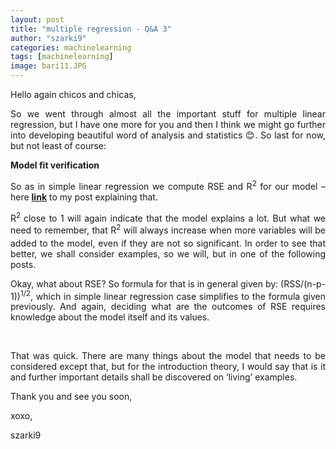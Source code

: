 ```yaml
---
layout: post
title: "multiple regression - Q&A 3"
author: "szarki9"
categories: machinelearning
tags: [machinelearning]
image: bari11.JPG
---
```

<p>Hello again chicos and chicas,</p><p align="justify">So we went through almost all the
important stuff for multiple linear regression, but I have one more for you and
then I think we might go further into developing beautiful word of analysis and
statistics 😊. So last for now, but not least of course:</p><p align="justify"><b>Model fit verification</b></p><p align="justify">So as in simple linear regression
we compute RSE and R<sup>2</sup> for our model – here <b><a href="https://szarki9.tumblr.com/post/189023033128/how-to-measure-the-quality-of-our-model">link</a></b>
to my post explaining that.</p><p align="justify">R<sup>2 </sup>close to 1 will again
indicate that the model explains a lot. But what we need to remember, that R<sub>­­</sub><sup>2</sup>
will always increase when more variables will be added to the model, even if
they are not so significant. In order to see that better, we shall consider
examples, so we will, but in one of the following posts. </p><p align="justify">Okay, what about RSE? So formula
for that is in general given by: (RSS/(n-p-1))<sup>1/2</sup>, which in simple
linear regression case simplifies to the formula given previously. And again, deciding
what are the outcomes of RSE requires knowledge about the model itself and its
values.</p><p><br></p><p align="justify">That was quick. There are many things about the model that needs to be considered except that, but for the introduction theory, I would say that is it and further important details shall be discovered on ‘living’ examples.</p><p align="justify">Thank you and see you soon,</p><p>xoxo,</p><p>szarki9</p>